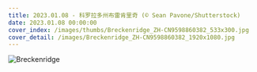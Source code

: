 ```yaml
---
title: 2023.01.08 - 科罗拉多州布雷肯里奇 (© Sean Pavone/Shutterstock)
date: 2023.01.08 00:00:00
cover_index: /images/thumbs/Breckenridge_ZH-CN9598860382_533x300.jpg
cover_detail: /images/Breckenridge_ZH-CN9598860382_1920x1080.jpg
---
```


![Breckenridge](/images/Breckenridge_ZH-CN9598860382_1920x1080.jpg)
